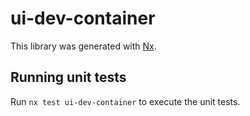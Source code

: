 # ui-dev-container

This library was generated with [Nx](https://nx.dev).

## Running unit tests

Run `nx test ui-dev-container` to execute the unit tests.
